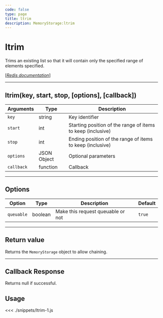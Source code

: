 ```yaml
---
code: false
type: page
title: ltrim
description: MemoryStorage:ltrim
---
```


# ltrim

Trims an existing list so that it will contain only the specified range of elements specified.

[[_Redis documentation_]](https://redis.io/commands/ltrim)

---

## ltrim(key, start, stop, [options], [callback])

| Arguments  | Type        | Description                                                 |
| ---------- | ----------- | ----------------------------------------------------------- |
| `key`      | string      | Key identifier                                              |
| `start`    | int         | Starting position of the range of items to keep (inclusive) |
| `stop`     | int         | Ending position of the range of items to keep (inclusive)   |
| `options`  | JSON Object | Optional parameters                                         |
| `callback` | function    | Callback                                                    |

---

## Options

| Option     | Type    | Description                       | Default |
| ---------- | ------- | --------------------------------- | ------- |
| `queuable` | boolean | Make this request queuable or not | `true`  |

---

## Return value

Returns the `MemoryStorage` object to allow chaining.

---

## Callback Response

Returns null if successful.

## Usage

<<< ./snippets/ltrim-1.js
